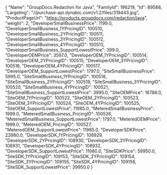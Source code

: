 {
    "Name": "GroupDocs.Redaction for Java",
    "FamilyId": 196219,
    "Id": 89588,
    "LargeImg": "//purchase-api.dynabic.com/v1.2/files/319443.jpg",
    "ProductPageUrl": "https://products.groupdocs.com/redaction/java",
    "weight": 2,
    "DeveloperSmallBusinessPrice": 1199.0,
    "DeveloperSmallBusiness_1YPricingID": 100510,
    "DeveloperSmallBusiness_2YPricingID": 100511,
    "DeveloperSmallBusiness_3YPricingID": 100512,
    "DeveloperSmallBusiness_4YPricingID": 100513,
    "DeveloperSmallBusiness_SupportLowestPrice": 399.0,
    "DeveloperOEMPrice": 3597.0,
    "DeveloperOEM_1YPricingID": 100514,
    "DeveloperOEM_2YPricingID": 100515,
    "DeveloperOEM_3YPricingID": 100516,
    "DeveloperOEM_4YPricingID": 100517,
    "DeveloperOEM_SupportLowestPrice": 1797.0,
    "SiteSmallBusinessPrice": 5995.0,
    "SiteSmallBusiness_1YPricingID": 100518,
    "SiteSmallBusiness_2YPricingID": 100519,
    "SiteSmallBusiness_3YPricingID": 100520,
    "SiteSmallBusiness_4YPricingID": 100521,
    "SiteSmallBusiness_SupportLowestPrice": 3995.0,
    "SiteOEMPrice": 16786.0,
    "SiteOEM_1YPricingID": 100522,
    "SiteOEM_2YPricingID": 100523,
    "SiteOEM_3YPricingID": 100524,
    "SiteOEM_4YPricingID": 100525,
    "SiteOEM_SupportLowestPrice": 11985.0,
    "MeteredSmallBusinessPrice": 1999.0,
    "MeteredSmallBusiness_PricingID": 100526,
    "MeteredSmallBusiness_SupportLowestPrice": 1797.0,
    "MeteredOEMPrice": 1999.0,
    "MeteredOEM_PricingID": 100527,
    "MeteredOEM_SupportLowestPrice": 11985.0,
    "DeveloperSDKPrice": 23980.0,
    "DeveloperSDK_1YPricingID": 108929,
    "DeveloperSDK_2YPricingID": 108930,
    "DeveloperSDK_3YPricingID": 108931,
    "DeveloperSDK_4YPricingID": 108932,
    "DeveloperSDK_SupportLowestPrice": 11980.0,
    "SiteSDKPrice": 59950.0,
    "SiteSDK_1YPricingID": 109153,
    "SiteSDK_2YPricingID": 109154,
    "SiteSDK_3YPricingID": 109155,
    "SiteSDK_4YPricingID": 109156,
    "SiteSDK_SupportLowestPrice": 39950.0
}